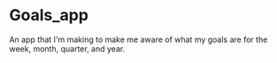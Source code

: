 # Goals_app
An app that I'm making to make me aware of what my goals are for the week, month, quarter, and year.
